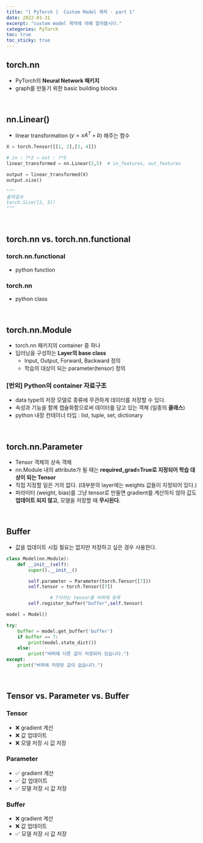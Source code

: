 ```yaml
---
title: "[ PyTorch ]  Custom Model 제작 - part 1"
date: 2022-01-31
excerpt: "custom model 제작에 대해 알아봅시다."
categories: PyTorch
toc: true
toc_sticky: true
---
```



## torch.nn

- PyTorch의 **Neural Network 패키지**
- graph를 만들기 위한 basic building blocks

<br/>

## nn.Linear()

- linear transformation ($y=xA^T+b$) 해주는 함수

```python
X = torch.Tensor([[1, 2],[3, 4]])

# in : ?*2 → out : ?*5
linear_transformed = nn.Linear(2,5)  # in_features, out_features

output = linear_transformed(X)
output.size()

"""
출력결과
torch.Size([2, 5])
"""
```

<br/>

## torch.nn vs. torch.nn.functional

### torch.nn.functional

- python function

### torch.nn

- python class

<br/>

## torch.nn.Module

- torch.nn 패키지의 container 중 하나
- 딥러닝을 구성하는 **Layer의 base class**
    - Input, Output, Forward, Backward 정의
    - 학습의 대상이 되는 parameter(tensor) 정의

### [번외] Python의 container 자료구조

- data type의 저장 모델로 종류에 무관하게 데이터를 저장할 수 있다.
- 속성과 기능을 함께 캡슐화함으로써 데이터를 담고 있는 객체 (일종의 **클래스**)
- python 내장 컨테이너 타입 : list, tuple, set, dictionary

<br/>

## torch.nn.Parameter

- Tensor 객체의 상속 객체
- nn.Module 내의 attribute가 될 때는 **required_grad=True로 지정되어 학습 대상이 되는 Tensor**
- 직접 지정할 일은 거의 없다. (대부분의 layer에는 weights 값들이 지정되어 있다.)
- 파라미터 (weight, bias)를 그냥 tensor로 만들면 gradient를 계산하지 않아 값도 **업데이트 되지 않고**, 모델을 저장할 때 **무시된다.**

<br/>

## Buffer

- 값을 업데이트 시킬 필요는 없지만 저장하고 싶은 경우 사용한다.

```python
class Model(nn.Module):
    def __init__(self):
        super().__init__()

        self.parameter = Parameter(torch.Tensor([7]))
        self.tensor = torch.Tensor([7])

				# 7이라는 tensor를 버퍼에 등록
        self.register_buffer("buffer",self.tensor)

model = Model()

try:
    buffer = model.get_buffer('buffer')
    if buffer == 7:
        print(model.state_dict())
    else:
        print("버퍼에 다른 값이 저장되어 있습니다.")
except:
    print("버퍼에 저장된 값이 없습니다.")
```

<br/>

## Tensor vs. Parameter vs. Buffer

### Tensor

- ❌ gradient 계산
- ❌ 값 업데이트
- ❌ 모델 저장 시 값 저장

### Parameter

- ✅ gradient 계산
- ✅ 값 업데이트
- ✅ 모델 저장 시 값 저장

### Buffer

- ❌ gradient 계산
- ❌ 값 업데이트
- ✅ 모델 저장 시 값 저장

